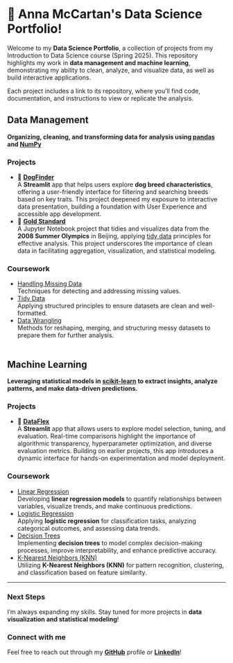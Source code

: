 # :sunflower: Anna McCartan's Data Science Portfolio!

Welcome to my **Data Science Portfolio**, a collection of projects from my Introduction to Data Science course (Spring 2025). This repository highlights my work in **data management and machine learning**, demonstrating my ability to clean, analyze, and visualize data, as well as build interactive applications.

Each project includes a link to its repository, where you’ll find code, documentation, and instructions to view or replicate the analysis.

## Data Management
**Organizing, cleaning, and transforming data for analysis using [pandas](https://pandas.pydata.org/) and [NumPy](https://numpy.org/)**  
### Projects
- :dog: [**DogFinder**](https://github.com/annamccartan3/MCCARTAN-Data-Science-Portfolio/tree/main/basic_streamlit_app)<br> 
  A **Streamlit** app that helps users explore **dog breed characteristics**, offering a user-friendly interface for filtering and searching breeds based on key traits. This project deepened my exposure to interactive data presentation, building a foundation with User Experience and accessible app development.
- :medal_sports: [**Gold Standard**](https://github.com/annamccartan3/MCCARTAN-Data-Science-Portfolio/tree/main/TidyData-Project)<br>
  A Jupyter Notebook project that tidies and visualizes data from the **2008 Summer Olympics** in Beijing, applying [tidy data](https://vita.had.co.nz/papers/tidy-data.pdf) principles for effective analysis. This project underscores the importance of clean data in facilitating aggregation, visualization, and statistical modeling.
### Coursework
- [Handling Missing Data](https://github.com/annamccartan3/MCCARTAN-Data-Science-Portfolio/tree/main/handling_missing_data)<br>
  Techniques for detecting and addressing missing values.
- [Tidy Data](https://github.com/annamccartan3/MCCARTAN-Data-Science-Portfolio/tree/main/tidy_data)<br>
  Applying structured principles to ensure datasets are clean and well-formatted.
- [Data Wrangling](https://github.com/annamccartan3/MCCARTAN-Data-Science-Portfolio/tree/main/data_wrangling)<br>
  Methods for reshaping, merging, and structuring messy datasets to prepare them for further analysis.<br><br>

## Machine Learning  
**Leveraging statistical models in [scikit-learn](https://scikit-learn.org/stable/) to extract insights, analyze patterns, and make data-driven predictions.**
### Projects
- :robot: [**DataFlex**](https://github.com/annamccartan3/MCCARTAN-Data-Science-Portfolio/tree/main/MLStreamlitApp)<br> 
A **Streamlit** app that allows users to explore model selection, tuning, and evaluation. Real-time comparisons highlight the importance of algorithmic transparency, hyperparameter optimization, and diverse evaluation metrics. Building on earlier projects, this app introduces a dynamic interface for hands-on experimentation and model deployment.

### Coursework
- [Linear Regression](https://github.com/annamccartan3/MCCARTAN-Data-Science-Portfolio/tree/main/linear_regression)  
  Developing **linear regression models** to quantify relationships between variables, visualize trends, and make continuous predictions.  
- [Logistic Regression](https://github.com/annamccartan3/MCCARTAN-Data-Science-Portfolio/tree/main/logistic_regression)  
  Applying **logistic regression** for classification tasks, analyzing categorical outcomes, and assessing data trends.  
- [Decision Trees](https://github.com/annamccartan3/MCCARTAN-Data-Science-Portfolio/tree/main/decision_trees)  
  Implementing **decision trees** to model complex decision-making processes, improve interpretability, and enhance predictive accuracy.  
- [K-Nearest Neighbors (KNN)](https://github.com/annamccartan3/MCCARTAN-Data-Science-Portfolio/tree/main/k_nearest_neighbors)  
  Utilizing **K-Nearest Neighbors (KNN)** for pattern recognition, clustering, and classification based on feature similarity.
---
### Next Steps
I’m always expanding my skills. Stay tuned for more projects in **data visualization and statistical modeling**!  

### Connect with me
Feel free to reach out through my [**GitHub**](https://github.com/annamccartan3) profile or [**LinkedIn**](https://www.linkedin.com/in/anna-mccartan/)!  
